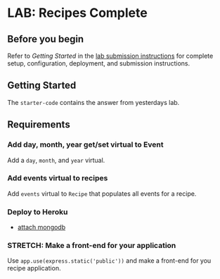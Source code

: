 # LAB: Recipes Complete


## Before you begin

Refer to *Getting Started*  in the [lab submission instructions](../../../reference/submission-instructions/labs/README.md) for complete setup, configuration, deployment, and submission instructions.


## Getting Started

The `starter-code` contains the answer from yesterdays lab.

## Requirements

### Add day, month, year get/set virtual to Event

Add a `day`, `month`, and `year` virtual.

### Add events virtual to recipes

Add `events` virtual to `Recipe` that populates all events
for a recipe.

### Deploy to Heroku

* [attach mongodb](https://elements.heroku.com/addons/mongolab)

### STRETCH: Make a front-end for your application

Use `app.use(express.static('public'))` and make a front-end for you recipe
application.
